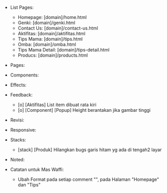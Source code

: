 - List Pages:
  - Homepage: [domain]/home.html
  - Genki: [domain]/genki.html
  - Contact Us: [domain]/contact-us.html
  - Aktifitas: [domain]/aktifitas.html
  - Tips Mama: [domain]/tips.html
  - Omba: [domain]/omba.html
  - Tips Mama Detail: [domain]/tips-detail.html
  - Producs: [domain]/products.html

- Pages:

- Components:

- Effects:
  
- Feedback:
  - [o] [Aktifitas] List item dibuat rata kiri
  - [o] [Component] [Popup] Height berantakan jika gambar tinggi

- Revisi:

- Responsive:

- Stacks:
  - [stack] [Produk] Hilangkan bugs garis hitam yg ada di tengah2 layar

- Noted:

- Catatan untuk Mas Waffi:
  - Ubah Format pada setiap comment "<!-- ubah dari sini -->", pada Halaman "Homepage" dan "Tips"